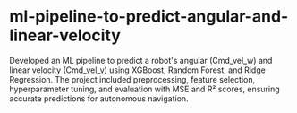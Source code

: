 # ml-pipeline-to-predict-angular-and-linear-velocity
Developed an ML pipeline to predict a robot's angular (Cmd_vel_w) and linear velocity (Cmd_vel_v) using XGBoost, Random Forest, and Ridge Regression. The project included preprocessing, feature selection, hyperparameter tuning, and evaluation with MSE and R² scores, ensuring accurate predictions for autonomous navigation.
